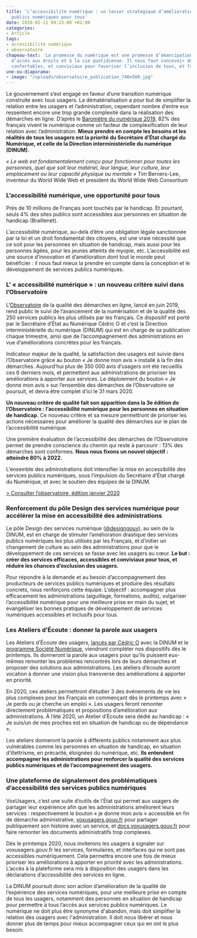 ```yaml
---
title: 'L’accessibilité numérique : un levier stratégique d’amélioration des services
  publics numériques pour tous'
date: 2020-02-11 09:23:00 +01:00
categories:
- Article
tags:
- accessibilité numérique
- observatoire
chapeau-text: 'La promesse du numérique est une promesse d’émancipation et d’égalité
  d’accès aux droits et à la vie quotidienne. Il nous faut concevoir des espaces numériques
  confortables, et conviviaux pour favoriser l’inclusion de tous, et faire société.  '
une-ou-diaporama:
- image: "/uploads/observatoire_publication_740x500.jpg"
---
```


Le gouvernement s’est engagé en faveur d’une transition numérique construite avec tous usagers. La dématérialisation a pour but de simplifier la relation entre les usagers et l’administration, cependant nombre d’entre eux ressentent encore une trop grande complexité dans la réalisation des démarches en ligne. D’après le [Baromètre du numérique 2019](https://www.arcep.fr/cartes-et-donnees/nos-publications-chiffrees/numerique/le-barometre-du-numerique.html), 82% des français vivent le numérique comme un facteur de complexification de leur relation avec l’administration. **Mieux prendre en compte les besoins et les réalités de tous les usagers est la priorité du Secrétaire d’État chargé du Numérique, et celle de la Direction interministérielle du numérique (DINUM).**

*« Le web est fondamentalement conçu pour fonctionner pour toutes les personnes, quel que soit leur matériel, leur langue, leur culture, leur emplacement ou leur capacité physique ou mentale »* Tim Berners-Lee, inventeur du World Wide Web et president du World Wide Web Consortium <br>

### L’accessibilité numérique, une opportunité pour tous

Près de 10 millions de Français sont touchés par le handicap. Et pourtant, seuls 4% des sites publics sont accessibles aux personnes en situation de handicap (Braillenet).

L’accessibilité numérique, au-delà d’être une obligation légale sanctionnée par la loi et un droit fondamental des citoyens, est une vraie nécessité que ce soit pour les personnes en situation de handicap, mais aussi pour les personnes âgées, pour les jeunes atteints de myopie, etc. L’accessibilité est une source d’innovation et d’amélioration dont tout le monde peut bénéficier : il nous faut mieux la prendre en compte dans la conception et le développement de services publics numériques. <br>

### L’ « accessibilité numérique » : un nouveau critère suivi dans l’Observatoire

L’[Observatoire](https://observatoire.numerique.gouv.fr/) de la qualité des démarches en ligne, lancé en juin 2019, rend public le suivi de l’avancement de la numérisation et de la qualité des 250 services publics les plus utilisés par les français. Ce dispositif est porté par le Secrétaire d’État au Numérique Cédric O et c’est la Direction interministérielle du numérique (DINUM) qui est en charge de sa publication chaque trimestre, ainsi que de l’accompagnement des administrations en vue d’améliorations concrètes pour les français.

Indicateur majeur de la qualité, la satisfaction des usagers est suivie dans l’Observatoire grâce au bouton « Je donne mon avis » installé à la fin des démarches. Aujourd’hui plus de 350 000 avis d’usagers ont été recueillis ces 6 derniers mois, et permettent aux administrations de prioriser les améliorations à apporter aux services. Le déploiement du bouton « Je donne mon avis » sur l’ensemble des démarches de l’Observatoire se poursuit, et devra être complet d’ici le 31 mars 2020.

**Un nouveau critère de qualité fait son apparition dans la 3e édition de l’Observatoire : l’accessibilité numérique pour les personnes en situation de handicap.** Ce nouveau critère et sa mesure permettront de prioriser les actions nécessaires pour améliorer la qualité des démarches sur le plan de l’accessibilité numérique.

Une première évaluation de l’accessibilité des démarches de l’Observatoire permet de prendre conscience du chemin qui reste à parcourir : 13% des démarches sont conformes. **Nous nous fixons un nouvel objectif : atteindre 80% à 2022.**

L’ensemble des administrations doit intensifier la mise en accessibilité des services publics numériques, sous l’impulsion du Secrétaire d’État chargé du Numérique, et avec le soutien des équipes de la DINUM.

[> Consulter l’observatoire, édition janvier 2020](https://observatoire.numerique.gouv.fr/observatoire/)

### Renforcement du pôle Design des services numérique pour accélérer la mise en accessibilité des administrations

Le pôle Design des services numérique ([@designgouv](https://twitter.com/designgouv)), au sein de la DINUM, est en charge de stimuler l’amélioration drastique des services publics numériques les plus utilisés par les Français, et d’initier un changement de culture au sein des administrations pour que le développement de ces services se fasse avec les usagers au cœur. **Le but : créer des services efficaces, accessibles et conviviaux pour tous, et réduire les chances d’exclusion des usagers.**

Pour répondre à la demande et au besoin d’accompagnement des producteurs de services publics numériques et produire des résultats concrets, nous renforçons cette équipe. L’objectif : accompagner plus efficacement les administrations (aiguillage, formations, audits), vulgariser l’accessibilité numérique pour une meilleure prise en main du sujet, et évangéliser les bonnes pratiques de développement de services numériques accessibles et inclusifs pour tous.

### Les Ateliers d’Écoute : donner la parole aux usagers

Les Ateliers d’Écoute des usagers, [lancés par Cédric O](https://www.economie.gouv.fr/services-publics-numeriques-cedric-o-lance-ateliers-ecoute) avec la DINUM et le [programme Société Numérique](https://societenumerique.gouv.fr/), viendront compléter nos dispositifs dès le printemps. Ils donneront la parole aux usagers pour qu’ils puissent eux-mêmes remonter les problèmes rencontrés lors de leurs démarches et proposer des solutions aux administrations. Les ateliers d’écoute auront vocation à donner une vision plus transverse des améliorations à apporter en priorité.

En 2020, ces ateliers permettront d’étudier 3 des événements de vie les plus complexes pour les Français en commençant dès le printemps avec « Je perds ou je cherche un emploi ». Les usagers feront remonter directement problématiques et propositions d’amélioration aux administrations. À l’été 2020, un Atelier d’Écoute sera dédié au handicap : « Je suis/un de mes proches est en situation de handicap ou de dépendance ».

Les ateliers donneront la parole à différents publics notamment aux plus vulnérables comme les personnes en situation de handicap, en situation d’illettrisme, en précarité, éloignées du numérique, etc. **Ils entendent accompagner les administrations pour renforcer la qualité des services publics numériques et de l’accompagnement des usagers.**

### Une plateforme de signalement des problématiques d’accessibilité des services publics numériques

VoxUsagers, c’est une suite d’outils de l’État qui permet aux usagers de partager leur expérience afin que les administrations améliorent leurs services : respectivement le bouton « je donne mon avis » accessible en fin de démarche administrative, [voxusagers.gouv.fr](https://voxusagers.gouv.fr/) pour partager publiquement son histoire avec un service, et [docs.voxusagers.gouv.fr](https://docs.voxusagers.gouv.fr/) pour faire remonter les documents administratifs trop complexes.

Dès le printemps 2020, nous inviterons les usagers à signaler sur voxusagers.gouv.fr les services, formulaires, et interfaces qui ne sont pas accessibles numériquement. Cela permettra encore une fois de mieux prioriser les améliorations à apporter en priorité avec les administrations. L’accès à la plateforme sera mis à disposition des usagers dans les déclarations d’accessibilité des services en ligne.


La DINUM poursuit donc son action d’amélioration de la qualité de l’expérience des services numériques, pour une meilleure prise en compte de tous les usagers, notamment des personnes en situation de handicap pour permettre à tous l’accès aux services publics numériques. Le numérique ne doit plus être synonyme d'abandon, mais doit simplifier la relation des usagers avec l'administration. Il doit nous libérer et nous donner plus de temps pour mieux accompagner ceux qui en ont le plus besoin.